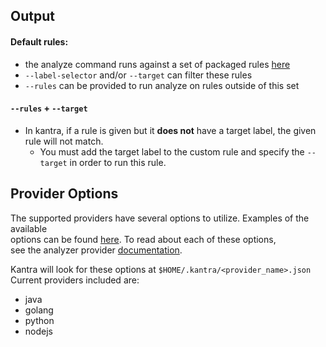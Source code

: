 ## Output


#### Default rules:

- the analyze command runs against a set of packaged rules [here](https://github.com/konveyor/rulesets/)
- `--label-selector` and/or `--target` can filter these rules
- `--rules` can be provided to run analyze on rules outside of this set

#### `--rules` + `--target`

- In kantra, if a rule is given but it **does not** have a target 
  label, the given rule will not match. 
    - You must add the target label to the custom rule and specify the `--target`
     in order to run this rule.


## Provider Options

The supported providers have several options to utilize. Examples of the available  
options can be found [here](../provider_options.json.sample). To read about each of these options,  
see the analyzer provider [documentation](https://github.com/konveyor/analyzer-lsp/blob/main/docs/providers.md).  

Kantra will look for these options at `$HOME/.kantra/<provider_name>.json`  
Current providers included are:
  - java
  - golang
  - python
  - nodejs
